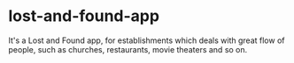 # lost-and-found-app
It's a Lost and Found app, for establishments which deals with great flow of people, such as churches, restaurants, movie theaters and so on.

